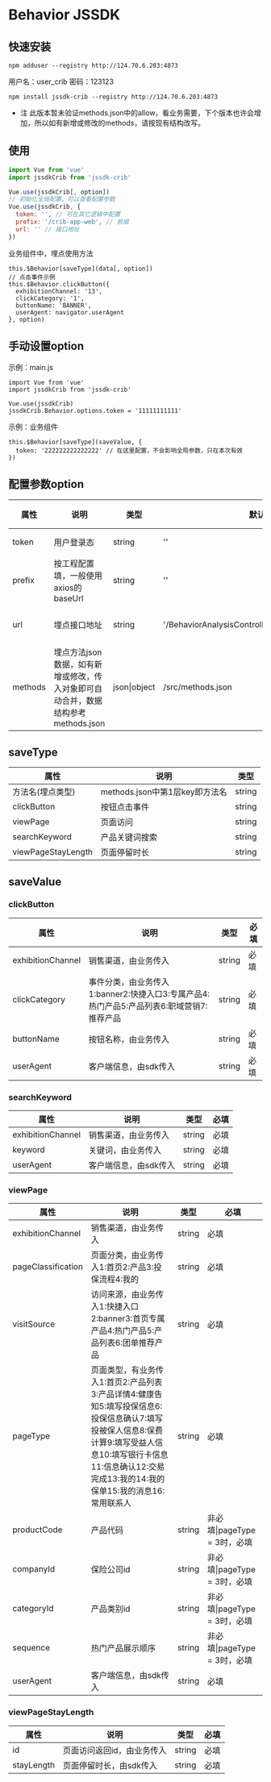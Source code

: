 # Behavior JSSDK

## 快速安装

```
npm adduser --registry http://124.70.6.203:4873
```
用户名：user_crib
密码：123123

```
npm install jssdk-crib --registry http://124.70.6.203:4873
```
- 注
此版本暂未验证methods.json中的allow，看业务需要，下个版本也许会增加，所以如有新增或修改的methods，请按现有结构改写。

## 使用
``` main.js
import Vue from 'vue'
import jssdkCrib from 'jssdk-crib'

Vue.use(jssdkCrib[, option])
// 初始化全局配置，可以查看配置参数
Vue.use(jssdkCrib, {
  token: '', // 可在其它逻辑中配置
  prefix: '/crib-app-web', // 前缀
  url: '' // 接口地址
})
```
业务组件中，埋点使用方法
```
this.$Behavior[saveType](data[, option])
// 点击事件示例
this.$Behavior.clickButton({
  exhibitionChannel: '13',
  clickCategory: '1',
  buttonName: 'BANNER',
  userAgent: navigator.userAgent
}, option)
```

## 手动设置option
示例：main.js
```
import Vue from 'vue'
import jssdkCrib from 'jssdk-crib'

Vue.use(jssdkCrib)
jssdkCrib.Behavior.options.token = '11111111111'
```
示例：业务组件
```
this.$Behavior[saveType](saveValue, {
  token: '222222222222222' // 在这里配置，不会影响全局参数，只在本次有效
})
```

## 配置参数option

| 属性 | 说明 | 类型 | 默认值 | 必填 |
|--------|--------|--------|--------|--------|
| token | 用户登录态 | string | '' | 必填 |
| prefix | 按工程配置填，一般使用axios的baseUrl | string | '' | 必填 |
| url | 埋点接口地址 | string | '/BehaviorAnalysisController/saveBehaviorAnalysis' | 非必填 |
| methods | 埋点方法json数据，如有新增或修改，传入对象即可自动合并，数据结构参考methods.json | json&#124;object | /src/methods.json | 非必填 |


## saveType

| 属性 | 说明 | 类型 |
|--------|--------|--------|
| 方法名(埋点类型) | methods.json中第1层key即方法名 | string |
| clickButton | 按钮点击事件 | string |
| viewPage | 页面访问 | string |
| searchKeyword | 产品关键词搜索 | string |
| viewPageStayLength | 页面停留时长 | string |

## saveValue
### clickButton
| 属性 | 说明 | 类型 | 必填 |
|--------|--------|--------|--------|
| exhibitionChannel | 销售渠道，由业务传入 | string | 必填 |
| clickCategory | 事件分类，由业务传入1:banner2:快捷入口3:专属产品4:热门产品5:产品列表6:职域营销7:推荐产品 | string | 必填 |
| buttonName | 按钮名称，由业务传入 | string | 必填 |
| userAgent | 客户端信息，由sdk传入 | string | 必填 |


### searchKeyword
| 属性 | 说明 | 类型 | 必填 |
|--------|--------|--------|--------|
| exhibitionChannel | 销售渠道，由业务传入 | string | 必填 |
| keyword | 关键词，由业务传入 | string | 必填 |
| userAgent | 客户端信息，由sdk传入 | string | 必填 |
### viewPage
| 属性 | 说明 | 类型 | 必填 |
|--------|--------|--------|--------|
| exhibitionChannel | 销售渠道，由业务传入 | string | 必填 |
| pageClassification | 页面分类，由业务传入1:首页2:产品3:投保流程4:我的 | string | 必填 |
| visitSource | 访问来源，由业务传入1:快捷入口2:banner3:首页专属产品4:热门产品5:产品列表6:团单推荐产品 | string | 必填 |
| pageType | 页面类型，有业务传入1:首页2:产品列表3:产品详情4:健康告知5:填写投保信息6:投保信息确认7:填写投被保人信息8:保费计算9:填写受益人信息10:填写银行卡信息11:信息确认12:交易完成13:我的14:我的保单15:我的消息16:常用联系人 | string | 必填 |
| productCode | 产品代码 | string | 非必填&#124;pageType = 3时，必填 |
| companyId | 保险公司id | string | 非必填&#124;pageType = 3时，必填 |
| categoryId | 产品类别id | string | 非必填&#124;pageType = 3时，必填 |
| sequence | 热门产品展示顺序 | string | 非必填&#124;pageType = 3时，必填 |
| userAgent | 客户端信息，由sdk传入 | string | 必填 |
### viewPageStayLength
| 属性 | 说明 | 类型 | 必填 |
|--------|--------|--------|--------|
| id | 页面访问返回id，由业务传入 | string | 必填 |
| stayLength | 页面停留时长，由sdk传入 | string | 必填 |
